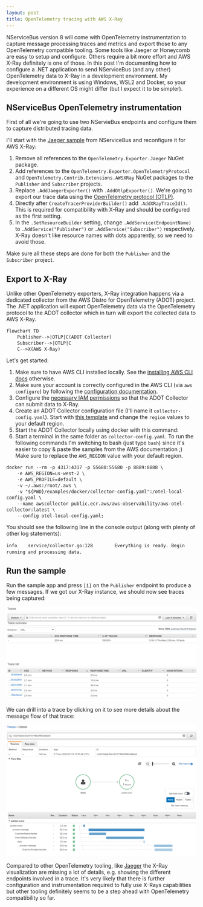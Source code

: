 ```yaml
---
layout: post
title: OpenTelemetry tracing with AWS X-Ray
---
```


NServiceBus version 8 will come with OpenTelemetry instrumentation to capture message processing traces and metrics and export those to any OpenTelemetry compatible tooling. Some tools like Jaeger or Honeycomb are easy to setup and configure. Others require a bit more effort and AWS X-Ray definitely is one of those. In this post I'm documenting how to configure a .NET application to send NServiceBus (and any other) OpenTelemetry data to X-Ray in a development environment. My development environment is using Windows, WSL2 and Docker, so your experience on a different OS might differ (but I expect it to be simpler).

## NServiceBus OpenTelemetry instrumentation

First of all we're going to use two NServieBus endpoints and configure them to capture distributed tracing data.

I'll start with the [Jaeger sample](https://docs.particular.net/samples/open-telemetry/jaeger/) from NServiceBus and reconfigure it for AWS X-Ray:
1. Remove all references to the `OpenTelemetry.Exporter.Jaeger` NuGet package.
1. Add references to the `OpenTelemetry.Exporter.OpenTelemetryProtocol` and `OpenTelemetry.Contrib.Extensions.AWSXRay` NuGet packages to the `Publisher` and `Subscriber` projects.
1. Replace `.AddJaegerExporter()` with `.AddOtlpExporter()`. We're going to export our trace data using the [OpenTelemetry protocol (OTLP)](https://opentelemetry.io/docs/reference/specification/protocol/).
1. Directly after `CreateTracerProviderBuilder()` add `.AddXRayTraceId()`. This is required for compatibility with X-Ray and should be configured as the first setting.
1. In the `.SetResourceBuilder` setting, change `.AddService(EndpointName)` to `.AddService("Publisher")` or `.AddService("Subscriber")` respectively. X-Ray doesn't like resource names with dots apparently, so we need to avoid those.

Make sure all these steps are done for both the `Publisher` and the `Subscriber` project.

## Export to X-Ray

Unlike other OpenTelemetry exporters, X-Ray integration happens via a dedicated collector from the AWS Distro for OpenTelemetry (ADOT) project. The .NET application will export OpenTelemetry data via the OpenTelemetry protocol to the ADOT collector which in turn will export the collected data to AWS X-Ray.

```mermaid
flowchart TD
    Publisher-->|OTLP|C(ADOT Collector)
    Subscriber-->|OTLP|C
    C-->X(AWS X-Ray)
```

Let's get started:

1. Make sure to have AWS CLI installed locally. See the [installing AWS CLI docs](https://docs.aws.amazon.com/cli/latest/userguide/getting-started-install.html) otherwise.
1. Make sure your account is correctly configured in the AWS CLI (via `aws configure`) by following the [configuration documentation](https://docs.aws.amazon.com/cli/latest/userguide/cli-configure-quickstart.html).
1. Configure the [necessary IAM permissions](https://aws-otel.github.io/docs/setup/permissions) so that the ADOT Collector can submit data to X-Ray.
1. Create an ADOT Collector configuration file (I'll name it `collector-config.yaml`). Start with [this template](https://github.com/aws-observability/aws-otel-dotnet/blob/main/integration-test-app/collector-config-local.yml) and change the `region` values to your default region.
1. Start the ADOT Collector locally using docker with this command:
1. Start a terminal in the same folder as `collector-config.yaml`. To run the following commands I'm switching to bash (just type `bash`) since it's easier to copy & paste the samples from the AWS documentation ;) Make sure to replace the `AWS_REGION` value with your default region.

```
docker run --rm -p 4317:4317 -p 55680:55680 -p 8889:8888 \
    -e AWS_REGION=us-west-2 \
    -e AWS_PROFILE=default \
    -v ~/.aws:/root/.aws \
    -v "${PWD}/examples/docker/collector-config.yaml":/otel-local-config.yaml \
    --name awscollector public.ecr.aws/aws-observability/aws-otel-collector:latest \
    --config otel-local-config.yaml;
```

You should see the following line in the console output (along with plenty of other log statements):

`info    service/collector.go:128        Everything is ready. Begin running and processing data.`

## Run the sample

Run the sample app and press `[1]` on the `Publisher` endpoint to produce a few messages. If we got our X-Ray instance, we should now see traces being captured:

![AWS X-Ray traces view](/assets/aws-traces-view.png)

We can drill into a trace by clicking on it to see more details about the message flow of that trace:

![AWS X-Ray trace details view](/assets/aws-trace-details-view.png)

Compared to other OpenTelemetry tooling, like [Jaeger](https://www.jaegertracing.io/) the X-Ray visualization are missing a lot of details, e.g. showing the different endpoints involved in a trace. It's very likely that there is further configuration and instrumentation required to fully use X-Rays capabilities but other tooling definitely seems to be a step ahead with OpenTelemetry compatibility so far.
